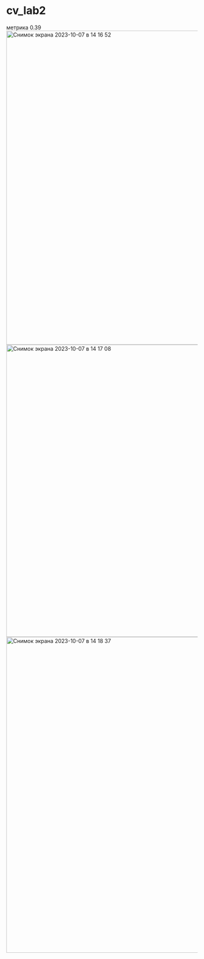 # cv_lab2
метрика 0.39
<img width="825" alt="Снимок экрана 2023-10-07 в 14 16 52" src="https://github.com/Sstilva/cv_lab2/assets/57155484/bffe44f8-0c75-418a-ba17-c016b50d8013">
<img width="768" alt="Снимок экрана 2023-10-07 в 14 17 08" src="https://github.com/Sstilva/cv_lab2/assets/57155484/d3f23447-aa0b-4d9f-8582-c8a5864e05f4">
<img width="830" alt="Снимок экрана 2023-10-07 в 14 18 37" src="https://github.com/Sstilva/cv_lab2/assets/57155484/4ad084a2-8076-4291-99b6-456e0787a14b">

